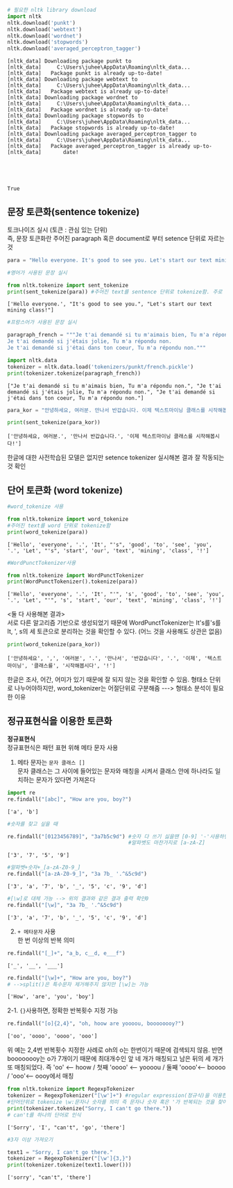 ```python
# 필요한 nltk library download
import nltk
nltk.download('punkt')
nltk.download('webtext')
nltk.download('wordnet')
nltk.download('stopwords')
nltk.download('averaged_perceptron_tagger')
```

    [nltk_data] Downloading package punkt to
    [nltk_data]     C:\Users\juhee\AppData\Roaming\nltk_data...
    [nltk_data]   Package punkt is already up-to-date!
    [nltk_data] Downloading package webtext to
    [nltk_data]     C:\Users\juhee\AppData\Roaming\nltk_data...
    [nltk_data]   Package webtext is already up-to-date!
    [nltk_data] Downloading package wordnet to
    [nltk_data]     C:\Users\juhee\AppData\Roaming\nltk_data...
    [nltk_data]   Package wordnet is already up-to-date!
    [nltk_data] Downloading package stopwords to
    [nltk_data]     C:\Users\juhee\AppData\Roaming\nltk_data...
    [nltk_data]   Package stopwords is already up-to-date!
    [nltk_data] Downloading package averaged_perceptron_tagger to
    [nltk_data]     C:\Users\juhee\AppData\Roaming\nltk_data...
    [nltk_data]   Package averaged_perceptron_tagger is already up-to-
    [nltk_data]       date!
    




    True



## 문장 토큰화(sentence tokenize)

토크나이즈 실시 (토큰 : 관심 있는 단위)  
즉, 문장 토큰화란 주어진 paragraph 혹은 document로 부터 setence 단위로 자르는 것 



```python
para = "Hello everyone. It's good to see you. Let's start our text mining class!"
```


```python
#영어가 사용된 문장 실시 

from nltk.tokenize import sent_tokenize
print(sent_tokenize(para)) #주어진 text를 sentence 단위로 tokenize함. 주로 . ! ? 등을 이용
```

    ['Hello everyone.', "It's good to see you.", "Let's start our text mining class!"]
    


```python
#프랑스어가 사용된 문장 실시 

paragraph_french = """Je t'ai demandé si tu m'aimais bien, Tu m'a répondu non. 
Je t'ai demandé si j'étais jolie, Tu m'a répondu non. 
Je t'ai demandé si j'étai dans ton coeur, Tu m'a répondu non."""

import nltk.data
tokenizer = nltk.data.load('tokenizers/punkt/french.pickle')
print(tokenizer.tokenize(paragraph_french))
```

    ["Je t'ai demandé si tu m'aimais bien, Tu m'a répondu non.", "Je t'ai demandé si j'étais jolie, Tu m'a répondu non.", "Je t'ai demandé si j'étai dans ton coeur, Tu m'a répondu non."]
    


```python
para_kor = "안녕하세요, 여러분. 만나서 반갑습니다. 이제 텍스트마이닝 클래스를 시작해봅시다!"
```


```python
print(sent_tokenize(para_kor)) 
```

    ['안녕하세요, 여러분.', '만나서 반갑습니다.', '이제 텍스트마이닝 클래스를 시작해봅시다!']
    

한글에 대한 사전학습된 모델은 없지만 setence tokenizer 실시해본 결과 잘 작동되는 것 확인 

## 단어 토큰화 (word tokenize)


```python
#word_tokenize 사용

from nltk.tokenize import word_tokenize
#주어진 text를 word 단위로 tokenize함
print(word_tokenize(para))
```

    ['Hello', 'everyone', '.', 'It', "'s", 'good', 'to', 'see', 'you', '.', 'Let', "'s", 'start', 'our', 'text', 'mining', 'class', '!']
    


```python
#WordPunctTokenizer사용 

from nltk.tokenize import WordPunctTokenizer  
print(WordPunctTokenizer().tokenize(para))
```

    ['Hello', 'everyone', '.', 'It', "'", 's', 'good', 'to', 'see', 'you', '.', 'Let', "'", 's', 'start', 'our', 'text', 'mining', 'class', '!']
    

<둘 다 사용해본 결과>  
 서로 다른 알고리즘 기반으로 생성되었기 때문에 WordPunctTokenizer는 It's를's를 It, ', s의 세 토큰으로 분리하는 것을 확인할 수 있다. (어느 것을 사용해도 상관은 없음)


```python
print(word_tokenize(para_kor))
```

    ['안녕하세요', ',', '여러분', '.', '만나서', '반갑습니다', '.', '이제', '텍스트마이닝', '클래스를', '시작해봅시다', '!']
    

한글은 조사, 어간, 어미가 있기 때문에 잘 되지 않는 것을 확인할 수 있음. 형태소 단위로 나누어야하지만, word_tokenizer는 어절단위로 구분해줌 ---> 형태소 분석이 필요한 이유 

## 정규표현식을 이용한 토큰화

**정규표현식**  
정규표현식은 패턴 표현 위해 메타 문자 사용  

1. 메타 문자는 ``문자 클래스 []``  
문자 클래스는 그 사이에 들어있는 문자와 매칭을 시켜서 클래스 안에 하나라도 일치하는 문자가 있다면 가져온다 


```python
import re
re.findall("[abc]", "How are you, boy?")
```




    ['a', 'b']




```python
#숫자를 찾고 싶을 때

re.findall("[0123456789]", "3a7b5c9d") #숫자 다 쓰기 싫을땐 [0-9] '-'사용하면 됌
                                       #알파벳도 마찬가지로 [a-zA-Z] 
```




    ['3', '7', '5', '9']




```python
#알파벳+숫자+_[a-zA-Z0-9_]
re.findall("[a-zA-Z0-9_]", "3a 7b_ '.^&5c9d")
```




    ['3', 'a', '7', 'b', '_', '5', 'c', '9', 'd']




```python
#[\w]로 대체 가능 --> 위의 결과와 같은 결과 출력 확인0
re.findall("[\w]", "3a 7b_ '.^&5c9d")
```




    ['3', 'a', '7', 'b', '_', '5', 'c', '9', 'd']



2. ``+ 메타문자`` 사용    
한 번 이상의 반복 의미 


```python
re.findall("[_]+", "a_b, c__d, e___f")
```




    ['_', '__', '___']




```python
re.findall("[\w]+", "How are you, boy?")
# -->split()은 특수문자 제거해주지 않지만 [\w]는 가능
```




    ['How', 'are', 'you', 'boy']



2-1. ``{}``사용하면, 정확한 반복횟수 지정 가능


```python
re.findall("[o]{2,4}", "oh, hoow are yoooou, boooooooy?")
```




    ['oo', 'oooo', 'oooo', 'ooo']



위 예는 2,4번 반복횟수 지정한 사례로 oh의 o는 한번이기 때문에 검색되지 않음. 반면 boooooooy는 o가 7개이기 때문에 최대개수인 앞 네 개가 매칭되고 남은 뒤의 세 개가 또 매칭되었다. 즉 'oo' <-- hoow / 첫째 'oooo' <-- yoooou / 둘째 'oooo'<-- boooo / 'ooo'<-- oooy에서 매칭


```python
from nltk.tokenize import RegexpTokenizer
tokenizer = RegexpTokenizer("[\w']+") #regular expression(정규식)을 이용한 tokenizer
#단어단위로 tokenize \w:문자나 숫자를 의미 즉 문자나 숫자 혹은 '가 반복되는 것을 찾아냄
print(tokenizer.tokenize("Sorry, I can't go there."))
# can't를 하나의 단어로 인식
```

    ['Sorry', 'I', "can't", 'go', 'there']
    


```python
#3자 이상 가져오기 

text1 = "Sorry, I can't go there."
tokenizer = RegexpTokenizer("[\w']{3,}") 
print(tokenizer.tokenize(text1.lower()))
```

    ['sorry', "can't", 'there']
    
